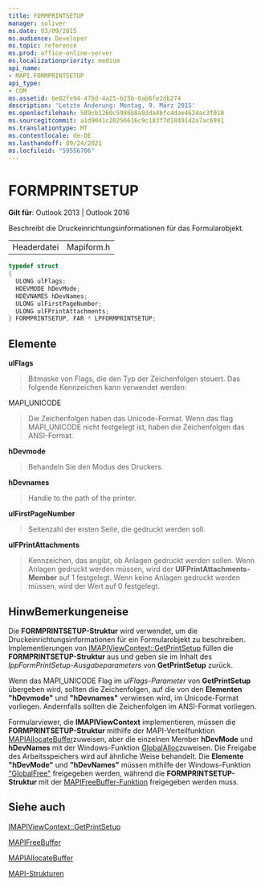 ```yaml
---
title: FORMPRINTSETUP
manager: soliver
ms.date: 03/09/2015
ms.audience: Developer
ms.topic: reference
ms.prod: office-online-server
ms.localizationpriority: medium
api_name:
- MAPI.FORMPRINTSETUP
api_type:
- COM
ms.assetid: 6e82fe94-47bd-4a25-b25b-0ab6fe2db274
description: 'Letzte Änderung: Montag, 9. März 2015'
ms.openlocfilehash: 589cb1260c5986b8a93da4bfc4dae4624ac3f018
ms.sourcegitcommit: a1d9041c20256616c9c183f7d1049142a7ac6991
ms.translationtype: MT
ms.contentlocale: de-DE
ms.lasthandoff: 09/24/2021
ms.locfileid: "59556706"
---
```

# <a name="formprintsetup"></a>FORMPRINTSETUP

  
  
**Gilt für**: Outlook 2013 | Outlook 2016 
  
Beschreibt die Druckeinrichtungsinformationen für das Formularobjekt. 
  
|||
|:-----|:-----|
|Headerdatei  <br/> |Mapiform.h  <br/> |
   
```cpp
typedef struct
{
  ULONG ulFlags;
  HDEVMODE hDevMode;
  HDEVNAMES hDevNames;
  ULONG ulFirstPageNumber;
  ULONG ulFPrintAttachments;
} FORMPRINTSETUP, FAR * LPFORMPRINTSETUP;

```

## <a name="members"></a>Elemente

 **ulFlags**
  
> Bitmaske von Flags, die den Typ der Zeichenfolgen steuert. Das folgende Kennzeichen kann verwendet werden:
    
MAPI_UNICODE 
  
> Die Zeichenfolgen haben das Unicode-Format. Wenn das flag MAPI_UNICODE nicht festgelegt ist, haben die Zeichenfolgen das ANSI-Format.
    
 **hDevmode**
  
> Behandeln Sie den Modus des Druckers.
    
 **hDevnames**
  
> Handle to the path of the printer.
    
 **ulFirstPageNumber**
  
> Seitenzahl der ersten Seite, die gedruckt werden soll.
    
 **ulFPrintAttachments**
  
> Kennzeichen, das angibt, ob Anlagen gedruckt werden sollen. Wenn Anlagen gedruckt werden müssen, wird der **UlFPrintAttachments-Member** auf 1 festgelegt. Wenn keine Anlagen gedruckt werden müssen, wird der Wert auf 0 festgelegt. 
    
## <a name="remarks"></a>HinwBemerkungeneise

Die **FORMPRINTSETUP-Struktur** wird verwendet, um die Druckeinrichtungsinformationen für ein Formularobjekt zu beschreiben. Implementierungen von [IMAPIViewContext::GetPrintSetup](imapiviewcontext-getprintsetup.md) füllen die **FORMPRINTSETUP-Struktur** aus und geben sie im Inhalt des  _lppFormPrintSetup-Ausgabeparameters_ von **GetPrintSetup** zurück.
  
Wenn das MAPI_UNICODE Flag im  _ulFlags-Parameter_ von **GetPrintSetup** übergeben wird, sollten die Zeichenfolgen, auf die von den **Elementen "hDevmode"** und **"hDevnames"** verwiesen wird, im Unicode-Format vorliegen. Andernfalls sollten die Zeichenfolgen im ANSI-Format vorliegen. 
  
Formularviewer, die **IMAPIViewContext** implementieren, müssen die **FORMPRINTSETUP-Struktur** mithilfe der MAPI-Verteilfunktion [MAPIAllocateBuffer](mapiallocatebuffer.md)zuweisen, aber die einzelnen Member **hDevMode** und **hDevNames** mit der Windows-Funktion [GlobalAlloc](https://go.microsoft.com/fwlink/?LinkId=132110)zuweisen. Die Freigabe des Arbeitsspeichers wird auf ähnliche Weise behandelt. Die **Elemente "hDevMode"** und **"hDevNames"** müssen mithilfe der Windows-Funktion ["GlobalFree"](https://go.microsoft.com/fwlink/?LinkId=132108) freigegeben werden, während die **FORMPRINTSETUP-Struktur** mit der [MAPIFreeBuffer-Funktion](mapifreebuffer.md) freigegeben werden muss. 
  
## <a name="see-also"></a>Siehe auch



[IMAPIViewContext::GetPrintSetup](imapiviewcontext-getprintsetup.md)
  
[MAPIFreeBuffer](mapifreebuffer.md)
  
[MAPIAllocateBuffer](mapiallocatebuffer.md)


[MAPI-Strukturen](mapi-structures.md)

